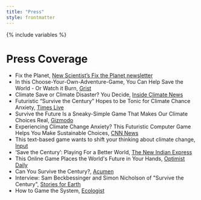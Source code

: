 ```yaml
---
title: "Press"
style: frontmatter
---
```


{% include variables %}

# Press Coverage

- Fix the Planet, [New Scientist’s Fix the Planet newsletter](​​http://view.e.newscientist.com/?qs=984269d22233c4286b2feafebd933b01eaf1bc4464a1aa0911af4fb9e183654efe24601d102afad505145b521cecfdbf14e769babfccffb23cc4c6c8ac6dbdbae375bbea25b2374a5a6bc76a95481e413019af07c4cd791e)
- In this Choose-Your-Own-Adventure-Game, You Can Help Save the World - Or Watch it Burn, [Grist](https://grist.org/fix/survive-the-century-choose-your-own-adventure-climate-game/)
- Climate Save or Climate Disaster? You Decide, [Inside Climate News](https://insideclimatenews.org/news/15052021/warming-trends-climate-game-cave-art-action/)
- Futuristic “Survive the Century” Hopes to be Tonic for Climate Chance Anxiety, [Times Live](https://www.timeslive.co.za/sunday-times/lifestyle/2021-05-11-futuristic-survive-the-century-hopes-to-be-tonic-for-climate-change-anxiety/)
- Survive the Future Is a Sneaky-Simple Game That Makes Our Climate Choices Real, [Gizmodo](https://gizmodo.com/survive-the-future-is-a-sneaky-simple-game-that-makes-o-1846849685)
- Experiencing Climate Change Anxiety? This Futuristic Computer Game Helps You Make Sustainable Choices, [CNN News](https://www.news18.com/news/buzz/climate-change-anxiety-futuristic-computer-game-survive-the-century-3725714.html)
- This text-based game wants to shift your thinking about climate change, [Input](https://www.inputmag.com/gaming/survive-the-century-game-wants-to-shift-your-thinking-about-climate-change)
- ‘Save the Century’: Playing For a Better World, [The New Indian Express](https://www.newindianexpress.com/magazine/2021/jul/04/save-the-century-playing-for-a-better-world-2324166.html)
- This Online Game Places the World's Future in Your Hands, [Optimist Daily](https://www.optimistdaily.com/2021/08/this-online-game-places-the-worlds-future-in-your-hands/)
- Can You Survive the Century?, [Acumen](https://www.acumenmagazine.co.za/articles/can-you-survive-the-century-11789.html)
- Interview: Sam Beckbessinger and Simon Nicholson of "Survive the Century", [Stories for Earth](https://storiesforearth.com/2021/08/03/interview-survive-the-century/)
- How to Game the System, [Ecologist](https://theecologist.org/2021/jul/22/how-game-system)